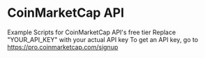 # CoinMarketCap API
 Example Scripts for CoinMarketCap API's free tier
Replace "YOUR_API_KEY" with your actual API key
To get an API key, go to https://pro.coinmarketcap.com/signup
